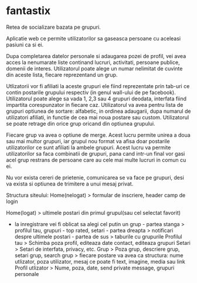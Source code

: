 fantastix
=========
Retea de socializare bazata pe grupuri.

Aplicatie web ce permite utilizatorilor sa gaseasca persoane cu aceleasi pasiuni ca si ei.

Dupa completarea datelor personale si adaugarea pozei de profil, vei avea acces la nenumarate liste continand lucruri, activitati, persoane publice, domenii de interes. Utilizatorul poate alege un numar nelimitat de cuvinte din aceste lista, fiecare reprezentand un grup. 

Utlizatorii vor fi afiliati la aceste grupuri ele fiind reprezentate prin tab-uri ce contin postarile grupului respectiv (in genul wall-ului de pe facebook). Utilizatorul poate alege sa vada 1, 2,3 sau 4 grupuri deodata, interfata fiind impartita corespunzator in fiecare caz.
Utilizatorul va avea pentru lista de grupuri optiunea de sortare: alfabetic, in ordinea adaugarii, dupa numarul de utilizatori afiliati, in functie de cea mai noua postare sau custom.
Utilizatorul se poate retrage din orice grup oricand din optiunea grupului.

Fiecare grup va avea o optiune de merge. Acest lucru permite unirea a doua sau mai multor grupuri, iar grupul nou format va afisa doar postarile utilizatorilor ce sunt afiliati la ambele grupuri.
Acest lucru va permite utilizatorilor sa faca combinatii de grupuri, pana cand intr-un final vor gasi acel grup restrans de persoane care au cele mai multe lucruri in comun cu ei.

Nu vor exista cereri de prietenie, comunicarea se va face pe grupuri, desi va exista si optiunea de trimitere a unui mesaj privat.

Structura siteului:
Home(nelogat) > formular de inscriere, header camp de login

Home(logat) > ultimele postari din primul grupul(sau cel selectat favorit) 
- la inregistrare vei fi oblicat sa alegi cel putin un grup
                      - partea stanga > profilul tau, grupuri - top rated, setari
                      - partea dreapta >  notificari despre ultimele postari
                      - partea de sus >  taburile cu grupurile
Profilul tau > Schimba poza profil, editeaza date contact, editeaza grupuri
Setari > Setari de interfata, privacy, etc.
Grup > Poza grup, descriere grup, setari grup, search grup
         > fiecare postare va avea ca structura: nume utlizator, poza utilizator, mesaj ce poate fi                                                                            text, imagine, media sau link
Profil utlizator > Nume, poza, date, send private message, grupuri personale
